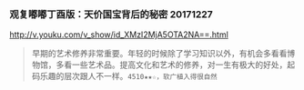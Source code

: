 ### 观复嘟嘟丁酉版：天价国宝背后的秘密 20171227
http://v.youku.com/v_show/id_XMzI2MjA5OTA2NA==.html
>早期的艺术修养非常重要。年轻的时候除了学习知识以外，有机会多看看博物馆，多看一些艺术品。提高文化和艺术的修养，对一生有极大的好处，起码乐趣的层次跟人不一样。`4510★★☆，软广植入得很自然`
